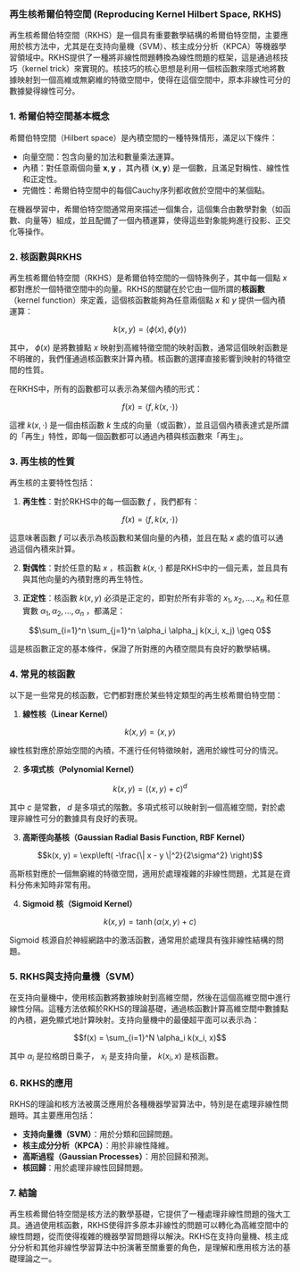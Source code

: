 ### 再生核希爾伯特空間 (Reproducing Kernel Hilbert Space, RKHS)

再生核希爾伯特空間（RKHS）是一個具有重要數學結構的希爾伯特空間，主要應用於核方法中，尤其是在支持向量機（SVM）、核主成分分析（KPCA）等機器學習領域中。RKHS提供了一種將非線性問題轉換為線性問題的框架，這是通過核技巧（kernel trick）來實現的。核技巧的核心思想是利用一個核函數來隱式地將數據映射到一個高維或無窮維的特徵空間中，使得在這個空間中，原本非線性可分的數據變得線性可分。

### 1. **希爾伯特空間基本概念**

希爾伯特空間（Hilbert space）是內積空間的一種特殊情形，滿足以下條件：
- 向量空間：包含向量的加法和數量乘法運算。
- 內積：對任意兩個向量  $`\mathbf{x}, \mathbf{y}`$ ，其內積  $`\langle \mathbf{x}, \mathbf{y} \rangle`$  是一個數，且滿足對稱性、線性性和正定性。
- 完備性：希爾伯特空間中的每個Cauchy序列都收斂於空間中的某個點。

在機器學習中，希爾伯特空間通常用來描述一個集合，這個集合由數學對象（如函數、向量等）組成，並且配備了一個內積運算，使得這些對象能夠進行投影、正交化等操作。

### 2. **核函數與RKHS**

再生核希爾伯特空間（RKHS）是希爾伯特空間的一個特殊例子，其中每一個點  $`x`$  都對應於一個特徵空間中的向量。RKHS的關鍵在於它由一個所謂的**核函數**（kernel function）來定義，這個核函數能夠為任意兩個點  $`x`$  和  $`y`$  提供一個內積運算：


```math
k(x, y) = \langle \phi(x), \phi(y) \rangle
```


其中， $`\phi(x)`$  是將數據點  $`x`$  映射到高維特徵空間的映射函數，通常這個映射函數是不明確的，我們僅通過核函數來計算內積。核函數的選擇直接影響到映射的特徵空間的性質。

在RKHS中，所有的函數都可以表示為某個內積的形式：


```math
f(x) = \langle f, k(x, \cdot) \rangle
```


這裡  $`k(x, \cdot)`$  是一個由核函數  $`k`$  生成的向量（或函數），並且這個內積表達式是所謂的「再生」特性，即每一個函數都可以通過內積與核函數來「再生」。

### 3. **再生核的性質**

再生核的主要特性包括：
1. **再生性**：對於RKHS中的每一個函數  $`f`$ ，我們都有：
   
```math
f(x) = \langle f, k(x, \cdot) \rangle
```

   這意味著函數  $`f`$  可以表示為核函數和某個向量的內積，並且在點  $`x`$  處的值可以通過這個內積來計算。

2. **對偶性**：對於任意的點  $`x`$ ，核函數  $`k(x, \cdot)`$  都是RKHS中的一個元素，並且具有與其他向量的內積對應的再生特性。

3. **正定性**：核函數  $`k(x, y)`$  必須是正定的，即對於所有非零的  $`x_1, x_2, \dots, x_n`$  和任意實數  $`\alpha_1, \alpha_2, \dots, \alpha_n`$ ，都滿足：
   
```math
\sum_{i=1}^n \sum_{j=1}^n \alpha_i \alpha_j k(x_i, x_j) \geq 0
```

   這是核函數正定的基本條件，保證了所對應的內積空間具有良好的數學結構。

### 4. **常見的核函數**

以下是一些常見的核函數，它們都對應於某些特定類型的再生核希爾伯特空間：

1. **線性核（Linear Kernel）**
   
```math
k(x, y) = \langle x, y \rangle
```

   線性核對應於原始空間的內積，不進行任何特徵映射，適用於線性可分的情況。

2. **多項式核（Polynomial Kernel）**
   
```math
k(x, y) = ( \langle x, y \rangle + c )^d
```

   其中  $`c`$  是常數， $`d`$  是多項式的階數。多項式核可以映射到一個高維空間，對於處理非線性可分的數據具有良好的表現。

3. **高斯徑向基核（Gaussian Radial Basis Function, RBF Kernel）**
   
```math
k(x, y) = \exp\left( -\frac{\| x - y \|^2}{2\sigma^2} \right)
```

   高斯核對應於一個無窮維的特徵空間，適用於處理複雜的非線性問題，尤其是在資料分佈未知時非常有用。

4. **Sigmoid 核（Sigmoid Kernel）**
   
```math
k(x, y) = \tanh(\alpha \langle x, y \rangle + c)
```

   Sigmoid 核源自於神經網路中的激活函數，通常用於處理具有強非線性結構的問題。

### 5. **RKHS與支持向量機（SVM）**

在支持向量機中，使用核函數將數據映射到高維空間，然後在這個高維空間中進行線性分隔。這種方法依賴於RKHS的理論基礎，通過核函數計算高維空間中數據點的內積，避免顯式地計算映射。支持向量機中的最優超平面可以表示為：


```math
f(x) = \sum_{i=1}^N \alpha_i k(x_i, x)
```


其中  $`\alpha_i`$  是拉格朗日乘子， $`x_i`$  是支持向量， $`k(x_i, x)`$  是核函數。

### 6. **RKHS的應用**

RKHS的理論和核方法被廣泛應用於各種機器學習算法中，特別是在處理非線性問題時。其主要應用包括：
- **支持向量機（SVM）**：用於分類和回歸問題。
- **核主成分分析（KPCA）**：用於非線性降維。
- **高斯過程（Gaussian Processes）**：用於回歸和預測。
- **核回歸**：用於處理非線性回歸問題。

### 7. **結論**

再生核希爾伯特空間是核方法的數學基礎，它提供了一種處理非線性問題的強大工具。通過使用核函數，RKHS使得許多原本非線性的問題可以轉化為高維空間中的線性問題，從而使得複雜的機器學習問題得以解決。RKHS在支持向量機、核主成分分析和其他非線性學習算法中扮演著至關重要的角色，是理解和應用核方法的基礎理論之一。